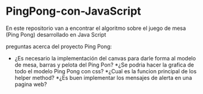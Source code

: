 # PingPong-con-JavaScript
En este repositorio van a encontrar el algoritmo sobre el juego de mesa (Ping Pong) desarrollado en Java Script

preguntas acerca del proyecto Ping Pong:
* ¿Es necesario la implementación del canvas para darle forma al modelo de mesa, barras y pelota del Ping Pon?
*¿Se podria hacer la grafica de todo el modelo Ping Pong con css?
*¿Cual es la funcion principal de los helper method?
*¿Es buen implementar los mensajes de alerta en una pagina web?
